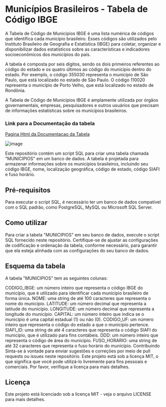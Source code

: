 # Municípios Brasileiros - Tabela de Código IBGE

A Tabela de Código de Municípios IBGE é uma lista numérica de códigos que identifica cada município brasileiro. Esses códigos são utilizados pelo Instituto Brasileiro de Geografia e Estatística (IBGE) para coletar, organizar e disponibilizar dados estatísticos sobre as características e indicadores socioeconômicos dos municípios do país.

A tabela é composta por seis dígitos, sendo os dois primeiros referentes ao código do estado e os quatro últimos ao código do município dentro do estado. Por exemplo, o código 355030 representa o município de São Paulo, que está localizado no estado de São Paulo. O código 110020 representa o município de Porto Velho, que está localizado no estado de Rondônia.

A Tabela de Código de Municípios IBGE é amplamente utilizada por órgãos governamentais, empresas, pesquisadores e outros usuários que precisam de informações estatísticas sobre os municípios brasileiros.

### Link para a Documentação da tabela
[Pagina Html da Documentacao da Tabela](https://github.com/filhotecmail/IBGE-Firebird-SQL/blob/main/Result.html)

![image](https://user-images.githubusercontent.com/18727307/221003072-319f68ee-4088-4077-82b6-13ef6f5f724c.png)


Este repositório contém um script SQL para criar uma tabela chamada "MUNICIPIOS" em um banco de dados. A tabela é projetada para armazenar informações sobre os municípios brasileiros, incluindo seu código IBGE, nome, localização geográfica, código de estado, código SIAFI e fuso horário.

## Pré-requisitos

Para executar o script SQL, é necessário ter um banco de dados compatível com o SQL padrão, como PostgreSQL, MySQL ou Microsoft SQL Server.

## Como utilizar

Para criar a tabela "MUNICIPIOS" em seu banco de dados, execute o script SQL fornecido neste repositório. Certifique-se de ajustar as configurações de codificação e ordenação da tabela, conforme necessário, para garantir que ela esteja alinhada com as configurações do seu banco de dados.

## Esquema da tabela

A tabela "MUNICIPIOS" tem as seguintes colunas:

CODIGO_IBGE: um número inteiro que representa o código IBGE do município, que é utilizado para identificar cada município brasileiro de forma única.
NOME: uma string de até 100 caracteres que representa o nome do município.
LATITUDE: um número decimal que representa a latitude do município.
LONGITUDE: um número decimal que representa a longitude do município.
CAPITAL: um número inteiro que indica se o município é uma capital estadual (1) ou não (0).
CODIGO_UF: um número inteiro que representa o código do estado a que o município pertence.
SIAFI_ID: uma string de até 4 caracteres que representa o código SIAFI do município, que é utilizado para fins contábeis.
DDD: um número inteiro que representa o código de área do município.
FUSO_HORARIO: uma string de até 32 caracteres que representa o fuso horário do município.
Contribuindo
Sinta-se à vontade para enviar sugestões e correções por meio de pull requests ou issues neste repositório. Este projeto está sob a licença MIT, o que significa que você pode utilizá-lo livremente para fins pessoais e comerciais. Por favor, verifique a licença para mais detalhes.

## Licença

Este projeto está licenciado sob a licença MIT - veja o arquivo LICENSE para mais detalhes.


